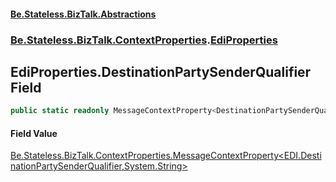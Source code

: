 #### [Be.Stateless.BizTalk.Abstractions](README.md 'README')
### [Be.Stateless.BizTalk.ContextProperties](Be.Stateless.BizTalk.ContextProperties.md 'Be.Stateless.BizTalk.ContextProperties').[EdiProperties](EdiProperties.md 'Be.Stateless.BizTalk.ContextProperties.EdiProperties')

## EdiProperties.DestinationPartySenderQualifier Field

```csharp
public static readonly MessageContextProperty<DestinationPartySenderQualifier,string> DestinationPartySenderQualifier;
```

#### Field Value
[Be.Stateless.BizTalk.ContextProperties.MessageContextProperty&lt;](MessageContextProperty_T,TR_.md 'Be.Stateless.BizTalk.ContextProperties.MessageContextProperty<T,TR>')[EDI.DestinationPartySenderQualifier](https://docs.microsoft.com/en-us/dotnet/api/EDI.DestinationPartySenderQualifier 'EDI.DestinationPartySenderQualifier')[,](MessageContextProperty_T,TR_.md 'Be.Stateless.BizTalk.ContextProperties.MessageContextProperty<T,TR>')[System.String](https://docs.microsoft.com/en-us/dotnet/api/System.String 'System.String')[&gt;](MessageContextProperty_T,TR_.md 'Be.Stateless.BizTalk.ContextProperties.MessageContextProperty<T,TR>')